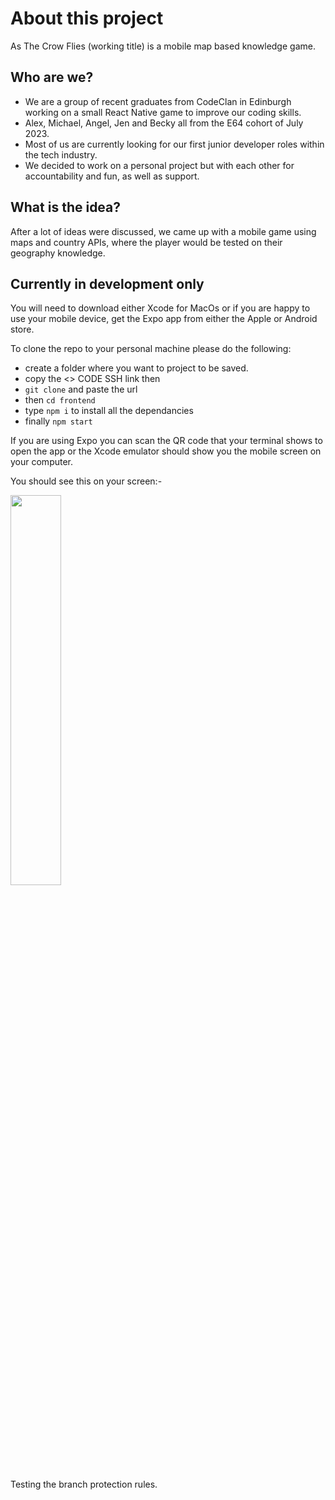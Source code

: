 # About this project

As The Crow Flies (working title) is a mobile map based knowledge game.

## Who are we?

- We are a group of recent graduates from CodeClan in Edinburgh working on a small React Native game to improve our coding skills.
- Alex, Michael, Angel, Jen and Becky all from the E64 cohort of July 2023.
- Most of us are currently looking for our first junior developer roles within the tech industry.
- We decided to work on a personal project but with each other for accountability and fun, as well as support.

## What is the idea?

After a lot of ideas were discussed, we came up with a mobile game using maps and country APIs, where the player would be tested on their geography knowledge.

## Currently in development only

You will need to download either Xcode for MacOs or if you are happy to use your mobile device, get the Expo app from either the Apple or Android store.

To clone the repo to your personal machine please do the following:

- create a folder where you want to project to be saved.
- copy the <> CODE SSH link then
- `git clone` and paste the url
- then `cd frontend`
- type `npm i` to install all the dependancies
- finally `npm start`

If you are using Expo you can scan the QR code that your terminal shows to open the app or the Xcode emulator should show you the mobile screen on your computer.

You should see this on your screen:-

<img src='https://github.com/More-E64-Projects/as-the-crow-flies/blob/development/frontend/assets/Screenshot%207mar24.jpg' width="40%">

Testing the branch protection rules.
